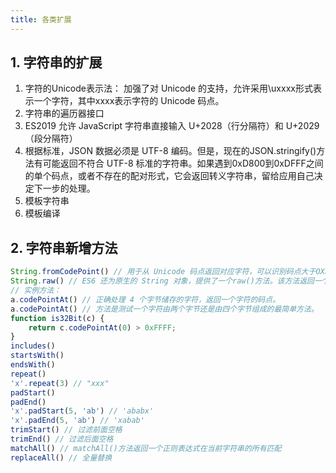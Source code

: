 ```yaml
---
title: 各类扩展
---
```

## 1. 字符串的扩展
1. 字符的Unicode表示法： 加强了对 Unicode 的支持，允许采用\uxxxx形式表示一个字符，其中xxxx表示字符的 Unicode 码点。
2. 字符串的遍历器接口
3. ES2019 允许 JavaScript 字符串直接输入 U+2028（行分隔符）和 U+2029（段分隔符）
4. 根据标准，JSON 数据必须是 UTF-8 编码。但是，现在的JSON.stringify()方法有可能返回不符合 UTF-8 标准的字符串。如果遇到0xD800到0xDFFF之间的单个码点，或者不存在的配对形式，它会返回转义字符串，留给应用自己决定下一步的处理。
5. 模板字符串
6. 模板编译
## 2. 字符串新增方法
```javascript
String.fromCodePoint() // 用于从 Unicode 码点返回对应字符，可以识别码点大于OXFFFF的字符
String.raw() // ES6 还为原生的 String 对象，提供了一个raw()方法。该方法返回一个斜杠都被转义（即斜杠前面再加一个斜杠）的字符串，往往用于模板字符串的处理方法
// 实例方法：
a.codePointAt() // 正确处理 4 个字节储存的字符，返回一个字符的码点。
a.codePointAt() // 方法是测试一个字符由两个字节还是由四个字节组成的最简单方法。
function is32Bit(c) {
    return c.codePointAt(0) > 0xFFFF;
}
includes()
startsWith()
endsWith()
repeat()
'x'.repeat(3) // "xxx"
padStart()
padEnd()
'x'.padStart(5, 'ab') // 'ababx'
'x'.padEnd(5, 'ab') // 'xabab'
trimStart() // 过滤前面空格
trimEnd() // 过滤后面空格
matchAll() // matchAll()方法返回一个正则表达式在当前字符串的所有匹配
replaceAll() // 全量替换
```


